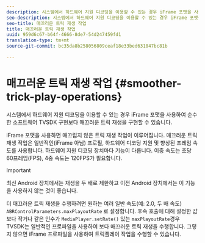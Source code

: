 ```yaml
---
description: 시스템에서 하드웨어 지원 디코딩을 이용할 수 있는 경우 iFrame 포맷을 사용하여 순수한 소프트웨어 TVSDK 구현보다 매끄러운 트릭 재생을 구현할 수 있습니다.
seo-description: 시스템에서 하드웨어 지원 디코딩을 이용할 수 있는 경우 iFrame 포맷을 사용하여 순수한 소프트웨어 TVSDK 구현보다 매끄러운 트릭 재생을 구현할 수 있습니다.
seo-title: 매끄러운 트릭 재생 작업
title: 매끄러운 트릭 재생 작업
uuid: 959d6c67-b64f-4666-8de7-54d247459fd1
translation-type: tm+mt
source-git-commit: bc35da8b258056809ceaf18e33bed631047bc81b

---
```



# 매끄러운 트릭 재생 작업 {#smoother-trick-play-operations}

시스템에서 하드웨어 지원 디코딩을 이용할 수 있는 경우 iFrame 포맷을 사용하여 순수한 소프트웨어 TVSDK 구현보다 매끄러운 트릭 재생을 구현할 수 있습니다.

<!--<a id="section_3DBFD7A3D1C7453096D3D3885E786263"></a>-->

iFrame 포맷을 사용하면 매끄럽지 않은 트릭 재생 작업이 이루어집니다. 매끄러운 트릭 재생 작업은 일반적인(iFrame 아님) 프로필, 하드웨어 디코딩 지원 및 향상된 프레임 속도를 사용합니다. 하드웨어 지원 디코딩 장치마다 기능이 다릅니다. 이중 속도는 초당 60프레임(FPS), 4중 속도는 120FPS가 필요합니다.

>[!IMPORTANT]
>
>최신 Android 장치에서는 재생을 두 배로 제한하고 이전 Android 장치에서는 이 기능을 사용하지 않는 것이 좋습니다.

더 매끄러운 트릭 재생을 수행하려면 원하는 여러 일반 속도(예: 2.0, 두 배 속도) `ABRControlParameters.maxPlayoutRate` 로 설정합니다. 후속 호출에 대해 설정한 값보다 작거나 같은 인수가 `MediaPlayer.setRate()` 있는 `maxPlayoutRate`경우 TVSDK는 일반적인 프로파일을 사용하여 보다 매끄러운 트릭 재생을 수행합니다. 그렇지 않으면 iFrame 프로파일을 사용하여 트릭플레이 작업을 수행할 수 있습니다.